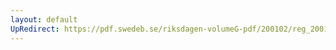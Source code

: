 ```yaml
---
layout: default
UpRedirect: https://pdf.swedeb.se/riksdagen-volumeG-pdf/200102/reg_200102/reg_200102_0172.pdf
---
```

